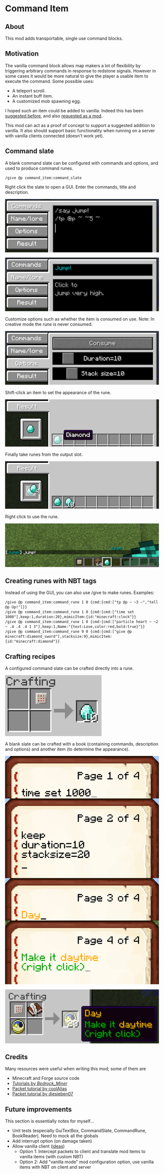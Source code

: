 # Command Item

## About

This mod adds transportable, single use command blocks.

## Motivation

The vanilla command block allows map makers a lot of flexibility by triggering arbitrary commands in response to redstone signals. However in some cases it would be more natural to give the player a usable item to execute the command. Some possible uses:
* A teleport scroll.
* An instant buff item.
* A customized mob spawning egg.

I hoped such an item could be added to vanilla. Indeed this has been [suggested before](http://www.reddit.com/r/minecraftsuggestions/comments/16oczq/consumable_command_item/),
and also [requested as a mod](http://www.minecraftforum.net/forums/mapping-and-modding/minecraft-mods/requests-ideas-for-mods/2381398-command-item-mod-request).

This mod can act as a proof of concept to support a suggested addition to vanilla. It also should support basic functionality when running on a server with vanilla clients
connected (doesn't work yet).

## Command slate

A blank command slate can be configured with commands and options, and used to produce command runes. 
```
/give @p command_item:command_slate
```
Right click the slate to open a GUI. Enter the commands, title and description.

![Entering commands](images/gui_commands.png)

![Entering title and description](images/gui_title.png)

Customize options such as whether the item is consumed on use. Note: In creative mode the rune is never consumed.

![Selecting options](images/gui_options.png)

Shift-click an item to set the appearance of the rune.

![Choosing the rune appearance](images/gui_display.png)

Finally take runes from the output slot.

![Producing the rune](images/gui_craft.png)

Right click to use the rune.

![Using the rune](images/use.png)

## Creating runes with NBT tags

Instead of using the GUI, you can also use /give to make runes. Examples:
```
/give @p command_item:command_rune 1 0 {cmd:{cmd:["tp @p ~ ~3 ~","tell @p Up!"]}}
/give @p command_item:command_rune 1 0 {cmd:{cmd:["time set 1000"],keep:1,duration:20},mimicItem:{id:"minecraft:clock"}}
/give @p command_item:command_rune 1 0 {cmd:{cmd:["particle heart ~ ~2 ~ .4 .4 .4 1 3"],keep:1,Name:"{text:Love,color:red,bold:true}"}}
/give @p command_item:command_rune 9 0 {cmd:{cmd:["give @p minecraft:diamond_sword"],stacksize:9},mimicItem:{id:"minecraft:diamond"}}
```

## Crafting recipes

A configured command slate can be crafted directly into a rune.

![Crafting a configured slate](images/crafting_configured.png)

A blank slate can be crafted with a book (containing commands, description and options) and another item (to determine the appearance).

![Example book](images/book.png)

![Crafting recipe](images/crafting.png)

## Credits
Many resources were useful when writing this mod; some of them are
* Minecraft and Forge source code
* [Tutorials by _Bedrock_Miner_](bedrockminer.jimdo.com/modding-tutorials/)
* [Packet tutorial by coolAlias](http://www.minecraftforum.net/forums/mapping-and-modding/mapping-and-modding-tutorials/2137055-1-7-x-1-8-customizing-packet-handling-with)
* [Packet tutorial by diesieben07](http://www.minecraftforge.net/forum/index.php/topic,20135.0.html)

## Future improvements

This section is essentially notes for myself...
* Unit tests (especially GuiTextBox, CommandSlate, CommandRune, BookReader). Need to mock all the globals
* Add interrupt option (on damage taken)
* Allow vanilla client ([ideas](http://www.minecraftforge.net/forum/index.php/topic,31765.html))
	* Option 1: Intercept packets to client and translate mod items to vanilla items (with custom NBT)
	* Option 2: Add "vanilla mode" mod configuration option, use vanilla items with NBT on client and server
